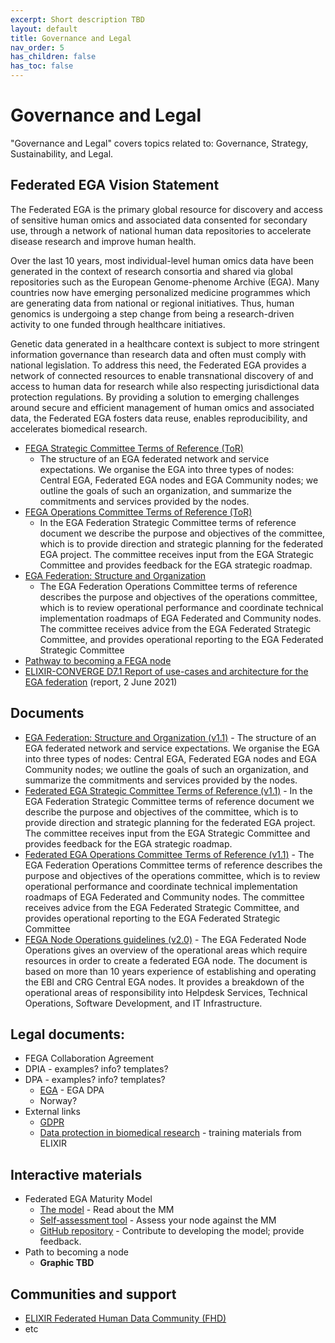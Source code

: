 ```yaml
---
excerpt: Short description TBD
layout: default
title: Governance and Legal
nav_order: 5
has_children: false
has_toc: false
---
```

# Governance and Legal

"Governance and Legal" covers topics related to: Governance, Strategy, Sustainability, and Legal.

## Federated EGA Vision Statement

The Federated EGA is the primary global resource for discovery and access of sensitive human omics and associated data consented for secondary use, through a network of national human data repositories to accelerate disease research and improve human health.

Over the last 10 years, most individual-level human omics data have been generated in the context of research consortia and shared via global repositories such as the European Genome-phenome Archive (EGA). Many countries now have emerging personalized medicine programmes which are generating data from national or regional initiatives. Thus, human genomics is undergoing a step change from being a research-driven activity to one funded through healthcare initiatives.

Genetic data generated in a healthcare context is subject to more stringent information governance than research data and often must comply with national legislation. To address this need, the Federated EGA provides a network of connected resources to enable transnational discovery of and access to human data for research while also respecting jurisdictional data protection regulations. By providing a solution to emerging challenges around secure and efficient management of human omics and associated data, the Federated EGA fosters data reuse, enables reproducibility, and accelerates biomedical research.

- [FEGA Strategic Committee Terms of Reference (ToR)](https://ega-archive.org/files/ToR-Federated-EGA-Strategic-Committee-v1.1.pdf)
  - The structure of an EGA federated network and service expectations. We organise the EGA into three types of nodes: Central EGA, Federated EGA nodes and EGA Community nodes; we outline the goals of such an organization, and summarize the commitments and services provided by the nodes.
- [FEGA Operations Committee Terms of Reference (ToR)](https://ega-archive.org/files/ToR-Federated-EGA-Operations-Committee-v1.1.pdf)
  - In the EGA Federation Strategic Committee terms of reference document we describe the purpose and objectives of the committee, which is to provide direction and strategic planning for the federated EGA project. The committee receives input from the EGA Strategic Committee and provides feedback for the EGA strategic roadmap.
- [EGA Federation: Structure and Organization](https://ega-archive.org/files/EGA-Federation-Structure-v1.1.pdf)
  - The EGA Federation Operations Committee terms of reference describes the purpose and objectives of the operations committee, which is to review operational performance and coordinate technical implementation roadmaps of EGA Federated and Community nodes. The committee receives advice from the EGA Federated Strategic Committee, and provides operational reporting to the EGA Federated Strategic Committee
- [Pathway to becoming a FEGA node](TBD)
- [ELIXIR-CONVERGE D7.1 Report of use-cases and architecture for the EGA federation](https://zenodo.org/record/4893063) (report, 2 June 2021)

## Documents

- [EGA Federation: Structure and Organization (v1.1)](https://ega-archive.org/files/EGA-Federation-Structure-v1.1.pdf) - The structure of an EGA federated network and service expectations. We organise the EGA into three types of nodes: Central EGA, Federated EGA nodes and EGA Community nodes; we outline the goals of such an organization, and summarize the commitments and services provided by the nodes.
- [Federated EGA Strategic Committee Terms of Reference (v1.1)](https://ega-archive.org/files/ToR-Federated-EGA-Strategic-Committee-v1.1.pdf) - In the EGA Federation Strategic Committee terms of reference document we describe the purpose and objectives of the committee, which is to provide direction and strategic planning for the federated EGA project. The committee receives input from the EGA Strategic Committee and provides feedback for the EGA strategic roadmap.
- [Federated EGA Operations Committee Terms of Reference (v1.1)](https://ega-archive.org/files/ToR-Federated-EGA-Operations-Committee-v1.1.pdf) - The EGA Federation Operations Committee terms of reference describes the purpose and objectives of the operations committee, which is to review operational performance and coordinate technical implementation roadmaps of EGA Federated and Community nodes. The committee receives advice from the EGA Federated Strategic Committee, and provides operational reporting to the EGA Federated Strategic Committee
- [FEGA Node Operations guidelines (v2.0)](https://ega-archive.org/files/EGA-Node-Operations-v2.pdf) - The EGA Federated Node Operations gives an overview of the operational areas which require resources in order to create a federated EGA node. The document is based on more than 10 years experience of establishing and operating the EBI and CRG Central EGA nodes. It provides a breakdown of the operational areas of responsibility into Helpdesk Services, Technical Operations, Software Development, and IT Infrastructure.

## Legal documents:
- FEGA Collaboration Agreement
- DPIA - examples? info? templates?
- DPA - examples? info? templates?
  - [EGA](https://ega-archive.org/files/EGA_Data_Processing_Agreement_v1.1.pdf) - EGA DPA
  - Norway?
- External links
  - [GDPR](https://gdpr-info.eu/)
  - [Data protection in biomedical research](https://zenodo.org/record/5078280#.YrxoEOxKjjD) - training materials from ELIXIR


## Interactive materials

- Federated EGA Maturity Model
  - [The model](https://inab.github.io/fega-mm/) - Read about the MM
  - [Self-assessment tool](TBD) - Assess your node against the MM
  - [GitHub repository](https://github.com/inab/fega-mm) - Contribute to developing the model; provide feedback.
- Path to becoming a node
  - **Graphic TBD**

## Communities and support

- [ELIXIR Federated Human Data Community (FHD)](https://elixir-europe.org/communities/human-data)
- etc
